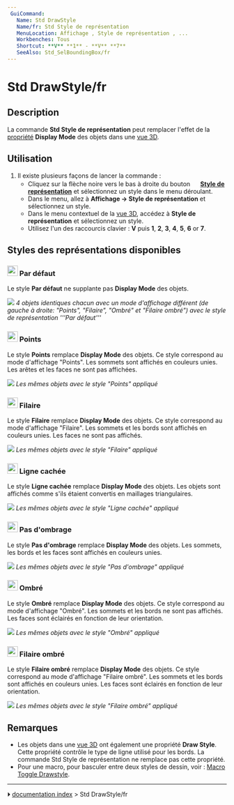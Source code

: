 ```yaml
---
 GuiCommand:
   Name: Std DrawStyle
   Name/fr: Std Style de représentation
   MenuLocation: Affichage , Style de représentation , ...
   Workbenches: Tous
   Shortcut: **V** **1** - **V** **7**
   SeeAlso: Std_SelBoundingBox/fr
---
```


# Std DrawStyle/fr

## Description

La commande **Std Style de représentation** peut remplacer l\'effet de la [propriété](Property_editor/fr.md) **Display Mode** des objets dans une [vue 3D](3D_view/fr.md).



## Utilisation

1.  Il existe plusieurs façons de lancer la commande :
    -   Cliquez sur la flèche noire vers le bas à droite du bouton **<img src="images/Std_DrawStyleAsIs.svg" width=16px> [Style de représentation](Std_DrawStyle/fr.md)** et sélectionnez un style dans le menu déroulant.
    -   Dans le menu, allez à **Affichage → Style de représentation** et sélectionnez un style.
    -   Dans le menu contextuel de la [vue 3D](3D_view/fr.md), accédez à **Style de représentation** et sélectionnez un style.
    -   Utilisez l\'un des raccourcis clavier : **V** puis **1**, **2**, **3**, **4**, **5**, **6** or **7**.



## Styles des représentations disponibles 



### <img alt="" src=images/Std_DrawStyleAsIs.svg  style="width:24px;"> Par défaut 

Le style **Par défaut** ne supplante pas **Display Mode** des objets.

![](images/Std_DrawStyleAsIs_example.png ) 
*4 objets identiques chacun avec un mode d'affichage différent (de gauche à droite: "Points", "Filaire", "Ombré" et "Filaire ombré") avec le style de représentation '''Par défaut'''*

### <img alt="" src=images/Std_DrawStylePoints.svg  style="width:24px;"> Points 

Le style **Points** remplace **Display Mode** des objets. Ce style correspond au mode d\'affichage \"Points\". Les sommets sont affichés en couleurs unies. Les arêtes et les faces ne sont pas affichées.

![](images/Std_DrawStylePoints_example.png ) 
*Les mêmes objets avec le style "Points" appliqué*



### <img alt="" src=images/Std_DrawStyleWireFrame.svg  style="width:24px;"> Filaire 

Le style **Filaire** remplace **Display Mode** des objets. Ce style correspond au mode d\'affichage \"Filaire\". Les sommets et les bords sont affichés en couleurs unies. Les faces ne sont pas affichés.

![](images/Std_DrawStyleWireframe_example.png ) 
*Les mêmes objets avec le style "Filaire" appliqué*



### <img alt="" src=images/Std_DrawStyleHiddenLine.svg  style="width:24px;"> Ligne cachée 

Le style **Ligne cachée** remplace **Display Mode** des objets. Les objets sont affichés comme s\'ils étaient convertis en maillages triangulaires.

![](images/Std_DrawStyleHiddenLine_example.png ) 
*Les mêmes objets avec le style "Ligne cachée" appliqué*



### <img alt="" src=images/Std_DrawStyleNoShading.svg  style="width:24px;"> Pas d\'ombrage 

Le style **Pas d\'ombrage** remplace **Display Mode** des objets. Les sommets, les bords et les faces sont affichés en couleurs unies.

![](images/Std_DrawStyleNoShading_example.png ) 
*Les mêmes objets avec le style "Pas d'ombrage" appliqué*



### <img alt="" src=images/Std_DrawStyleShaded.svg  style="width:24px;"> Ombré 

Le style **Ombré** remplace **Display Mode** des objets. Ce style correspond au mode d\'affichage \"Ombré\". Les sommets et les bords ne sont pas affichés. Les faces sont éclairés en fonction de leur orientation.

![](images/Std_DrawStyleShaded_example.png ) 
*Les mêmes objets avec le style "Ombré" appliqué*



### <img alt="" src=images/Std_DrawStyleFlatLines.svg  style="width:24px;"> Filaire ombré 

Le style **Filaire ombré** remplace **Display Mode** des objets. Ce style correspond au mode d\'affichage \"Filaire ombré\". Les sommets et les bords sont affichés en couleurs unies. Les faces sont éclairés en fonction de leur orientation.

![](images/Std_DrawStyleFlatLines_example.png ) 
*Les mêmes objets avec le style "Filaire ombré" appliqué*



## Remarques

-   Les objets dans une [vue 3D](3D_view/fr.md) ont également une propriété **Draw Style**. Cette propriété contrôle le type de ligne utilisé pour les bords. La commande Std Style de représentation ne remplace pas cette propriété.
-   Pour une macro, pour basculer entre deux styles de dessin, voir : [Macro Toggle Drawstyle](Macro_Toggle_Drawstyle/fr.md).



---
⏵ [documentation index](../README.md) > Std DrawStyle/fr
